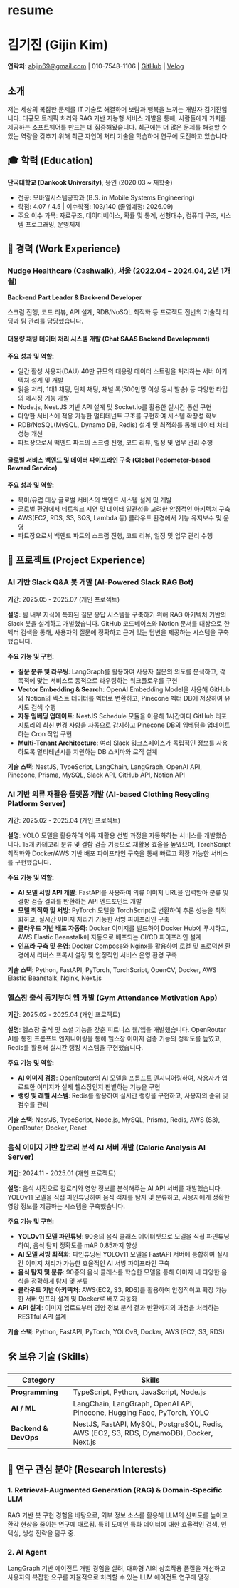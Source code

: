 # resume

# 김기진 (Gijin Kim)

**연락처**: abjin69@gmail.com | 010-7548-1106 | [GitHub](https://github.com/abjin) | [Velog](https://velog.io/@abjin)

## 소개

저는 세상의 복잡한 문제를 IT 기술로 해결하며 보람과 행복을 느끼는 개발자 김기진입니다. 대규모 트래픽 처리와 RAG 기반 지능형 서비스 개발을 통해, 사람들에게 가치를 제공하는 소프트웨어를 만드는 데 집중해왔습니다. 최근에는 더 많은 문제를 해결할 수 있는 역량을 갖추기 위해 최근 자연어 처리 기술을 학습하며 연구에 도전하고 있습니다.

## 🎓 학력 (Education)

**단국대학교 (Dankook University)**, 용인 (2020.03 ~ 재학중)
- 전공: 모바일시스템공학과 (B.S. in Mobile Systems Engineering)
- 학점: 4.07 / 4.5 | 이수학점: 103/140 (졸업예정: 2026.09)
- 주요 이수 과목: 자료구조, 데이터베이스, 확률 및 통계, 선형대수, 컴퓨터 구조, 시스템 프로그래밍, 운영체제

## 💼 경력 (Work Experience)

### Nudge Healthcare (Cashwalk), 서울 (2022.04 – 2024.04, 2년 1개월)
**Back-end Part Leader & Back-end Developer**

스크럼 진행, 코드 리뷰, API 설계, RDB/NoSQL 최적화 등 프로젝트 전반의 기술적 리딩과 팀 관리를 담당했습니다.

#### 대용량 채팅 데이터 처리 시스템 개발 (Chat SAAS Backend Development)
**주요 성과 및 역할:**
- 일간 활성 사용자(DAU) 40만 규모의 대용량 데이터 스트림을 처리하는 서버 아키텍처 설계 및 개발
- 읽음 처리, 1대1 채팅, 단체 채팅, 채널 톡(500만명 이상 동시 발송) 등 다양한 타입의 메시징 기능 개발
- Node.js, Nest.JS 기반 API 설계 및 Socket.io를 활용한 실시간 통신 구현
- 다양한 서비스에 적용 가능한 멀티테넌트 구조를 구현하여 시스템 확장성 확보
- RDB/NoSQL(MySQL, Dynamo DB, Redis) 설계 및 최적화를 통해 데이터 처리 성능 개선
- 파트장으로서 백엔드 파트의 스크럼 진행, 코드 리뷰, 일정 및 업무 관리 수행

#### 글로벌 서비스 백엔드 및 데이터 파이프라인 구축 (Global Pedometer-based Reward Service)
**주요 성과 및 역할:**
- 북미/유럽 대상 글로벌 서비스의 백엔드 시스템 설계 및 개발
- 글로벌 환경에서 네트워크 지연 및 데이터 일관성을 고려한 안정적인 아키텍처 구축
- AWS(EC2, RDS, S3, SQS, Lambda 등) 클라우드 환경에서 기능 유지보수 및 운영
- 파트장으로서 백엔드 파트의 스크럼 진행, 코드 리뷰, 일정 및 업무 관리 수행

## 🚀 프로젝트 (Project Experience)

### AI 기반 Slack Q&A 봇 개발 (AI-Powered Slack RAG Bot)
**기간**: 2025.05 - 2025.07 (개인 프로젝트)

**설명**: 팀 내부 지식에 특화된 질문 응답 시스템을 구축하기 위해 RAG 아키텍처 기반의 Slack 봇을 설계하고 개발했습니다. GitHub 코드베이스와 Notion 문서를 대상으로 한 벡터 검색을 통해, 사용자의 질문에 정확하고 근거 있는 답변을 제공하는 시스템을 구축했습니다.

**주요 기능 및 구현:**
- **질문 분류 및 라우팅**: LangGraph를 활용하여 사용자 질문의 의도를 분석하고, 각 목적에 맞는 서비스로 동적으로 라우팅하는 워크플로우를 구현
- **Vector Embedding & Search**: OpenAI Embedding Model을 사용해 GitHub와 Notion의 텍스트 데이터를 벡터로 변환하고, Pinecone 벡터 DB에 저장하여 유사도 검색 수행
- **자동 임베딩 업데이트**: NestJS Schedule 모듈을 이용해 1시간마다 GitHub 리포지토리의 최신 변경 사항을 자동으로 감지하고 Pinecone DB의 임베딩을 업데이트하는 Cron 작업 구현
- **Multi-Tenant Architecture**: 여러 Slack 워크스페이스가 독립적인 정보를 사용하도록 멀티테넌시를 지원하는 DB 스키마와 로직 설계

**기술 스택**: NestJS, TypeScript, LangChain, LangGraph, OpenAI API, Pinecone, Prisma, MySQL, Slack API, GitHub API, Notion API

### AI 기반 의류 재활용 플랫폼 개발 (AI-based Clothing Recycling Platform Server)
**기간**: 2025.02 - 2025.04 (개인 프로젝트)

**설명**: YOLO 모델을 활용하여 의류 재활용 선별 과정을 자동화하는 서비스를 개발했습니다. 15개 카테고리 분류 및 결함 검출 기능으로 재활용 효율을 높였으며, TorchScript 최적화와 Docker/AWS 기반 배포 파이프라인 구축을 통해 빠르고 확장 가능한 서비스를 구현했습니다.

**주요 기능 및 역할:**
- **AI 모델 서빙 API 개발**: FastAPI를 사용하여 의류 이미지 URL을 입력받아 분류 및 결함 검출 결과를 반환하는 API 엔드포인트 개발
- **모델 최적화 및 서빙**: PyTorch 모델을 TorchScript로 변환하여 추론 성능을 최적화하고, 실시간 이미지 처리가 가능한 서빙 파이프라인 구축
- **클라우드 기반 배포 자동화**: Docker 이미지를 빌드하여 Docker Hub에 푸시하고, AWS Elastic Beanstalk에 자동으로 배포되는 CI/CD 파이프라인 설계
- **인프라 구축 및 운영**: Docker Compose와 Nginx를 활용하여 로컬 및 프로덕션 환경에서 리버스 프록시 설정 및 안정적인 서비스 운영 환경 구축

**기술 스택**: Python, FastAPI, PyTorch, TorchScript, OpenCV, Docker, AWS Elastic Beanstalk, Nginx, Next.js

### 헬스장 출석 동기부여 앱 개발 (Gym Attendance Motivation App)
**기간**: 2025.02 - 2025.04 (개인 프로젝트)

**설명**: 헬스장 출석 및 소셜 기능을 갖춘 피트니스 웹/앱을 개발했습니다. OpenRouter AI를 통한 프롬프트 엔지니어링을 통해 헬스장 이미지 검증 기능의 정확도를 높였고, Redis를 활용해 실시간 랭킹 시스템을 구현했습니다.

**주요 기능 및 역할:**
- **AI 이미지 검증**: OpenRouter의 AI 모델을 프롬프트 엔지니어링하여, 사용자가 업로드한 이미지가 실제 헬스장인지 판별하는 기능을 구현
- **랭킹 및 레벨 시스템**: Redis를 활용하여 실시간 랭킹을 구현하고, 사용자의 순위 및 점수를 관리

**기술 스택**: NestJS, TypeScript, Node.js, MySQL, Prisma, Redis, AWS (S3), OpenRouter, Docker, React

### 음식 이미지 기반 칼로리 분석 AI 서버 개발 (Calorie Analysis AI Server)
**기간**: 2024.11 - 2025.01 (개인 프로젝트)

**설명**: 음식 사진으로 칼로리와 영양 정보를 분석해주는 AI API 서버를 개발했습니다. YOLOv11 모델을 직접 파인튜닝하여 음식 객체를 탐지 및 분류하고, 사용자에게 정확한 영양 정보를 제공하는 시스템을 구축했습니다.

**주요 기능 및 구현:**
- **YOLOv11 모델 파인튜닝**: 90종의 음식 클래스 데이터셋으로 모델을 직접 파인튜닝하여, 음식 탐지 정확도를 mAP 0.85까지 향상
- **AI 모델 서빙 최적화**: 파인튜닝된 YOLOv11 모델을 FastAPI 서버에 통합하여 실시간 이미지 처리가 가능한 효율적인 AI 서빙 파이프라인 구축
- **음식 탐지 및 분류**: 90종의 음식 클래스를 학습한 모델을 통해 이미지 내 다양한 음식을 정확하게 탐지 및 분류
- **클라우드 기반 아키텍처**: AWS(EC2, S3, RDS)를 활용하여 안정적이고 확장 가능한 서버 인프라 설계 및 Docker로 배포 자동화
- **API 설계**: 이미지 업로드부터 영양 정보 분석 결과 반환까지의 과정을 처리하는 RESTful API 설계

**기술 스택**: Python, FastAPI, PyTorch, YOLOv8, Docker, AWS (EC2, S3, RDS)

## 🛠️ 보유 기술 (Skills)

| Category | Skills |
|----------|---------|
| **Programming** | TypeScript, Python, JavaScript, Node.js |
| **AI / ML** | LangChain, LangGraph, OpenAI API, Pinecone, Hugging Face, PyTorch, YOLO |
| **Backend & DevOps** | NestJS, FastAPI, MySQL, PostgreSQL, Redis, AWS (EC2, S3, RDS, DynamoDB), Docker, Next.js |

## 🔬 연구 관심 분야 (Research Interests)

### 1. Retrieval-Augmented Generation (RAG) & Domain-Specific LLM
RAG 기반 봇 구현 경험을 바탕으로, 외부 정보 소스를 활용해 LLM의 신뢰도를 높이고 환각 현상을 줄이는 연구에 매료됨. 특히 도메인 특화 데이터에 대한 효율적인 검색, 인덱싱, 생성 전략을 탐구 중.

### 2. AI Agent
LangGraph 기반 에이전트 개발 경험을 살려, 대화형 AI의 상호작용 품질을 개선하고 사용자의 복잡한 요구를 자율적으로 처리할 수 있는 LLM 에이전트 연구에 열정.
